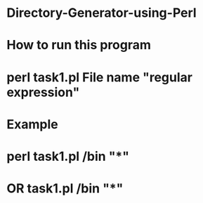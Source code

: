 # Directory-Generator-using-Perl
# How to run this program 
# perl task1.pl File name "regular expression"
# Example 
# perl task1.pl /bin "*"
# OR task1.pl /bin "*"
